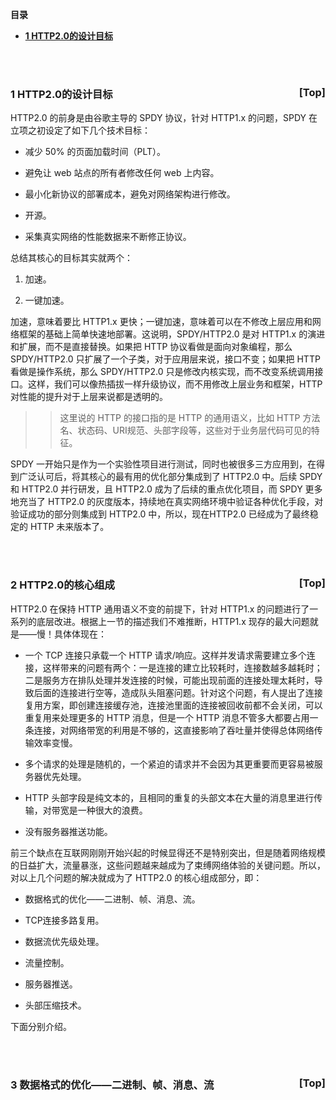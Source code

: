 <a name="index">**目录**</a>

- <a href="#ch1">**1 HTTP2.0的设计目标**</a>

<br>
<br>

### <a name="ch1">1 HTTP2.0的设计目标</a><a style="float:right;text-decoration:none;" href="#index">[Top]</a>

HTTP2.0 的前身是由谷歌主导的 SPDY 协议，针对 HTTP1.x 的问题，SPDY 在立项之初设定了如下几个技术目标：

- 减少 50% 的页面加载时间（PLT）。

- 避免让 web 站点的所有者修改任何 web 上内容。

- 最小化新协议的部署成本，避免对网络架构进行修改。

- 开源。

- 采集真实网络的性能数据来不断修正协议。

总结其核心的目标其实就两个：

1. 加速。

2. 一键加速。

加速，意味着要比 HTTP1.x 更快；一键加速，意味着可以在不修改上层应用和网络框架的基础上简单快速地部署。这说明，SPDY/HTTP2.0 是对 HTTP1.x 的演进和扩展，而不是直接替换。如果把 HTTP 协议看做是面向对象编程，那么 SPDY/HTTP2.0 只扩展了一个子类，对于应用层来说，接口不变；如果把 HTTP 看做是操作系统，那么 SPDY/HTTP2.0 只是修改内核实现，而不改变系统调用接口。这样，我们可以像热插拔一样升级协议，而不用修改上层业务和框架，HTTP 对性能的提升对于上层来说都是透明的。

>>这里说的 HTTP 的接口指的是 HTTP 的通用语义，比如 HTTP 方法名、状态码、URI规范、头部字段等，这些对于业务层代码可见的特征。

SPDY 一开始只是作为一个实验性项目进行测试，同时也被很多三方应用到，在得到广泛认可后，将其核心的最有用的优化部分集成到了 HTTP2.0 中。后续 SPDY 和 HTTP2.0 并行研发，且 HTTP2.0 成为了后续的重点优化项目，而 SPDY 更多地充当了 HTTP2.0 的灰度版本，持续地在真实网络环境中验证各种优化手段，对验证成功的部分则集成到 HTTP2.0 中，所以，现在HTTP2.0 已经成为了最终稳定的 HTTP 未来版本了。

<br>
<br>

### <a name="ch2">2 HTTP2.0的核心组成</a><a style="float:right;text-decoration:none;" href="#index">[Top]</a>

HTTP2.0 在保持 HTTP 通用语义不变的前提下，针对 HTTP1.x 的问题进行了一系列的底层改进。根据上一节的描述我们不难推断，HTTP1.x 现存的最大问题就是——慢！具体体现在：

- 一个 TCP 连接只承载一个 HTTP 请求/响应。这样并发请求需要建立多个连接，这样带来的问题有两个：一是连接的建立比较耗时，连接数越多越耗时；二是服务方在排队处理并发连接的时候，可能出现前面的连接处理太耗时，导致后面的连接进行空等，造成队头阻塞问题。针对这个问题，有人提出了连接复用方案，即创建连接缓存池，连接池里面的连接被回收前都不会关闭，可以重复用来处理更多的 HTTP 消息，但是一个 HTTP 消息不管多大都要占用一条连接，对网络带宽的利用是不够的，这直接影响了吞吐量并使得总体网络传输效率变慢。

- 多个请求的处理是随机的，一个紧迫的请求并不会因为其更重要而更容易被服务器优先处理。

- HTTP 头部字段是纯文本的，且相同的重复的头部文本在大量的消息里进行传输，对带宽是一种很大的浪费。

- 没有服务器推送功能。

前三个缺点在互联网刚刚开始兴起的时候显得还不是特别突出，但是随着网络规模的日益扩大，流量暴涨，这些问题越来越成为了束缚网络体验的关键问题。所以，对以上几个问题的解决就成为了 HTTP2.0 的核心组成部分，即：

- 数据格式的优化——二进制、帧、消息、流。

- TCP连接多路复用。

- 数据流优先级处理。

- 流量控制。

- 服务器推送。

- 头部压缩技术。

下面分别介绍。

<br>
<br>

### <a name="ch3">3 数据格式的优化——二进制、帧、消息、流</a><a style="float:right;text-decoration:none;" href="#index">[Top]</a>


















































